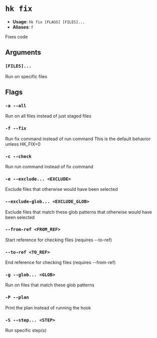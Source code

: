 # `hk fix`

- **Usage**: `hk fix [FLAGS] [FILES]...`
- **Aliases**: `f`

Fixes code

## Arguments

### `[FILES]...`

Run on specific files

## Flags

### `-a --all`

Run on all files instead of just staged files

### `-f --fix`

Run fix command instead of run command This is the default behavior unless HK_FIX=0

### `-c --check`

Run run command instead of fix command

### `-e --exclude... <EXCLUDE>`

Exclude files that otherwise would have been selected

### `--exclude-glob... <EXCLUDE_GLOB>`

Exclude files that match these glob patterns that otherwise would have been selected

### `--from-ref <FROM_REF>`

Start reference for checking files (requires --to-ref)

### `--to-ref <TO_REF>`

End reference for checking files (requires --from-ref)

### `-g --glob... <GLOB>`

Run on files that match these glob patterns

### `-P --plan`

Print the plan instead of running the hook

### `-S --step... <STEP>`

Run specific step(s)
